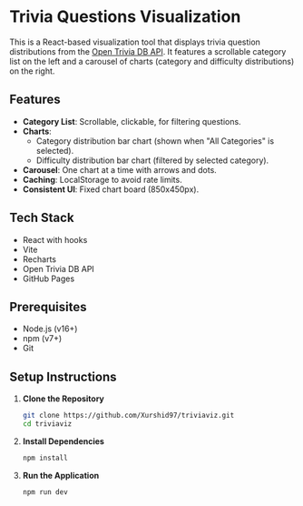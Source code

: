 # Trivia Questions Visualization

This is a React-based visualization tool that displays trivia question distributions from the [Open Trivia DB API](https://opentdb.com). It features a scrollable category list on the left and a carousel of charts (category and difficulty distributions) on the right.

## Features
- **Category List**: Scrollable, clickable, for filtering questions.
- **Charts**:
  - Category distribution bar chart (shown when "All Categories" is selected).
  - Difficulty distribution bar chart (filtered by selected category).
- **Carousel**: One chart at a time with arrows and dots.
- **Caching**: LocalStorage to avoid rate limits.
- **Consistent UI**: Fixed chart board (850x450px).

## Tech Stack
- React with hooks
- Vite
- Recharts
- Open Trivia DB API
- GitHub Pages

## Prerequisites
- Node.js (v16+)
- npm (v7+)
- Git

## Setup Instructions

1. **Clone the Repository**
   ```bash
   git clone https://github.com/Xurshid97/triviaviz.git
   cd triviaviz

2. **Install Dependencies**
   ```bash
   npm install
    ```
3. **Run the Application**
   ```bash
   npm run dev
   ```


